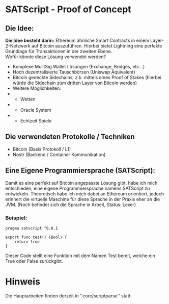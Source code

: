 # SATScript - Proof of Concept

## Die Idee:

<b>Die Idee besteht darin:</b> Ethereum ähnliche Smart Contracts in einem Layer-2-Netzwerk auf Bitcoin auszuführen. Hierbei bietet Lightning eine perfekte Grundlage für Transaktionen in der zweiten Ebene.</br>
Wofür könnte diese Lösung verwendet werden?

* Komplexe MulitSig Wallet Lösungen (Exchange, Bridges, etc...)
* Hoch dezentralisierte Tauschbörsen (Uniswap Äquivalent)
* Bitcoin gedeckte Sidechains, z.b. mittels eines Proof of Stakes (hierbei würde die Sidechain zum dritten Layer von Bitcoin werden)
* Weitere Möglichkeiten:
* * Wetten
* * Oracle System
* * Echtzeit Spiele

## Die verwendeten Protokolle / Techniken

* Bitcoin (Basis Protokoll / L1)
* Nostr (Backend / Container Kommunikation)

## Eine Eigene Programmiersprache (SATScript):

Damit es eine perfekt auf Bitcoin angepasste Lösung gibt, habe ich mich entschieden, eine eigene Programmiersprache namens SATScript zu entwickeln. Theoretisch habe ich mich dabei an Ethereum orientiert, jedoch erinnert die virtuelle Maschine für diese Sprache in der Praxis eher an die JVM. (Noch befindet sich die Sprache in Arbeit, Status: Lexer)

### Beispiel:

```
pragma satscript ^0.0.1

export func test() (Bool) {
	return true
}
```

Dieser Code stellt eine Funktion mit dem Namen Test bereit, welche ein True oder False zurückgibt.


# Hinweis

Die Hauptarbeiten finden derzeit in ''core/scriptparse'' statt.
